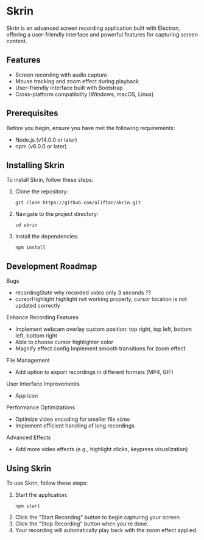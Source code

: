 # Skrin

Skrin is an advanced screen recording application built with Electron, offering a user-friendly interface and powerful features for capturing screen content.

## Features

- Screen recording with audio capture
- Mouse tracking and zoom effect during playback
- User-friendly interface built with Bootstrap
- Cross-platform compatibility (Windows, macOS, Linux)

## Prerequisites

Before you begin, ensure you have met the following requirements:

- Node.js (v14.0.0 or later)
- npm (v6.0.0 or later)

## Installing Skrin

To install Skrin, follow these steps:

1. Clone the repository:
   ```
   git clone https://github.com/aliftan/skrin.git
   ```
2. Navigate to the project directory:
   ```
   cd skrin
   ```
3. Install the dependencies:
   ```
   npm install
   ```


## Development Roadmap

Bugs
- recordingState
   why recorded video only 3 seconds ??
- cursorHighlight
   highlight not working properly, cursor location is not updated correctly

Enhance Recording Features
- Implement webcam overlay
   custom position: top right, top left, bottom left, bottom right
- Able to choose cursor highlighter color
- Magnify effect config
   Implement smooth transitions for zoom effect

File Management
- Add option to export recordings in different formats (MP4, GIF)

User Interface Improvements
- App icon

Performance Optimizations
- Optimize video encoding for smaller file sizes
- Implement efficient handling of long recordings

Advanced Effects 
- Add more video effects (e.g., highlight clicks, keypress visualization) 

## Using Skrin

To use Skrin, follow these steps:

1. Start the application:
   ```
   npm start
   ```
2. Click the "Start Recording" button to begin capturing your screen.
3. Click the "Stop Recording" button when you're done.
4. Your recording will automatically play back with the zoom effect applied.
